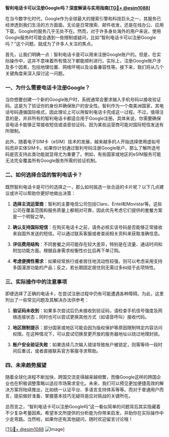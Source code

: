 **智利电话卡可以注册Google吗？深度解读与实用指南[[TG💪+ @esim1088](https://t.me/s/esim1088)]**

在当今数字化时代，Google作为全球最大的搜索引擎和科技巨头之一，其服务已经渗透到我们生活的方方面面。无论是日常搜索、邮件收发，还是在线办公、应用下载，Google的服务几乎无处不在。然而，对于许多身处海外的用户来说，使用Google服务时可能会遇到一些限制或疑问，比如“智利电话卡可以注册Google吗？”这个问题，就成为了许多人关注的焦点。

首先，让我们明确一点：智利电话卡是可以用来注册Google账户的。但是，在实际操作中，这并不意味着所有情况下都能顺利进行。实际上，注册Google账户涉及多个因素，包括地理位置、网络环境以及设备兼容性等。接下来，我们将从几个关键角度来深入探讨这一问题。

### 一、为什么需要电话卡注册Google？

当你想要创建一个新的Google账户时，系统通常会要求输入手机号码以接收验证码。这是为了验证你的身份并确保账户的安全性。智利作为一个南美洲国家，其电话号码遵循国际格式，因此理论上可以用智利电话卡完成这一过程。不过，值得注意的是，并非所有的智利电话卡都适合用于Google注册。具体来说，你需要确保该电话卡能够正常接收短信或语音验证码，因为某些运营商可能对国际短信发送有所限制。

此外，随着电子SIM卡（eSIM）技术的发展，越来越多的人开始选择使用虚拟号码而非实体SIM卡。如果你计划通过智利号码注册Google账户，那么了解所选号码是否支持此类功能就显得尤为重要了。例如，有些国家或地区的eSIM服务可能无法完全覆盖所有Google服务所需的验证机制。

### 二、如何选择合适的智利电话卡？

既然智利电话卡是可行的选择之一，那么如何挑选一张合适的卡片呢？以下几点建议或许可以帮助你更好地做出决策：

1. **选择主流运营商**：智利的主要电信公司包括Claro、Entel和Movistar等。这些公司在覆盖范围和服务质量上都相对可靠，因此优先考虑它们提供的套餐方案是一个明智之举。
   
2. **确认支持国际短信**：在购买电话卡之前，请务必核实该号码是否能够正常接收来自国外发送的短信。可以通过联系客服或者查阅相关资料来获取准确信息。

3. **评估费用结构**：不同套餐之间可能存在较大差异，特别是在流量、通话时间和附加功能方面。根据自身需求权衡性价比后再下单订购。

4. **考虑便携性需求**：如果经常旅行或者居住地流动性较强，则可以考虑采用支持多国漫游功能的产品；反之，若长期固定居住则无需过多纠结于此项特性。

### 三、实际操作中的注意事项

即便选择了正确的电话卡，在尝试注册过程中仍有可能遭遇各种障碍。为此，这里列出了一些常见问题及其解决办法供参考：

1. **验证码未收到**：如果多次尝试后仍未接收到验证码，请检查手机信号强度及网络连接状态；同时也可以尝试更换其他方式（如语音呼叫）接收代码。

2. **地区限制提示**：部分国家或地区可能会因为版权保护等原因限制特定内容访问权限。在这种情况下，可以尝试切换至更开放的服务器地址以绕过地理封锁。

3. **账户安全验证失败**：如果连续几次输入错误导致账户被锁定，则需等待一段时间后重试，或者直接联系官方客服寻求帮助。

### 四、未来趋势展望

随着全球化进程不断加快，跨国交流变得越来越频繁，而像Google这样的跨国企业也在积极调整策略以适应市场需求变化。未来，我们可以预见更加便捷高效的解决方案将陆续推出，比如统一认证平台、多语言支持体系等等。而对于普通用户而言，提前做好准备、掌握基本技巧无疑将是应对挑战的关键所在。

总而言之，“智利电话卡可以注册Google吗”这一看似简单的问题背后其实隐藏着不少复杂考量因素。希望本文所提供的分析能为你带来启发，并助你在实际操作中少走弯路。当然啦，如果你还有其他疑问，随时欢迎留言讨论哦！

[[TG💪+ @esim1088](https://t.me/s/esim1088) ![Image](https://i.postimg.cc/4NQfJmqS/Snipaste-2025-05-13-00-14-12.png)]